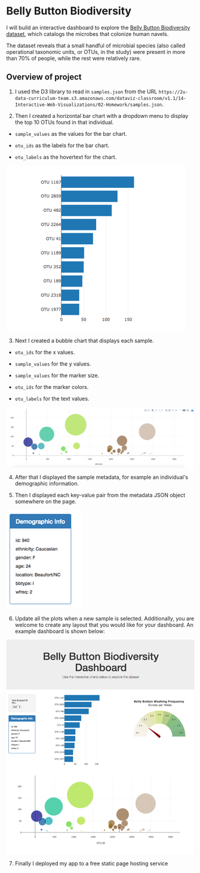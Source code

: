 # Belly Button Biodiversity

I will build an interactive dashboard to explore the [Belly Button Biodiversity dataset](http://robdunnlab.com/projects/belly-button-biodiversity/), which catalogs the microbes that colonize human navels.

The dataset reveals that a small handful of microbial species (also called operational taxonomic units, or OTUs, in the study) were present in more than 70% of people, while the rest were relatively rare.

## Overview of project

1. I used the D3 library to read in `samples.json` from the URL `https://2u-data-curriculum-team.s3.amazonaws.com/dataviz-classroom/v1.1/14-Interactive-Web-Visualizations/02-Homework/samples.json`.

2. Then I created a horizontal bar chart with a dropdown menu to display the top 10 OTUs found in that individual.

  * `sample_values` as the values for the bar chart.

  * `otu_ids` as the labels for the bar chart.

  * `otu_labels` as the hovertext for the chart.

  ![bar Chart](Images/hw01.png)

3. Next I created a bubble chart that displays each sample.

  * `otu_ids` for the x values.

  * `sample_values` for the y values.

  * `sample_values` for the marker size.

  * `otu_ids` for the marker colors.

  * `otu_labels` for the text values.

![Bubble Chart](Images/bubble_chart.png)

4. After that I displayed the sample metadata, for example an individual's demographic information.

5. Then I displayed each key-value pair from the metadata JSON object somewhere on the page.

![hw](Images/hw03.png)

6. Update all the plots when a new sample is selected. Additionally, you are welcome to create any layout that you would like for your dashboard. An example dashboard is shown below:

![hw](Images/hw02.png)

7. Finally I deployed my app to a free static page hosting service
